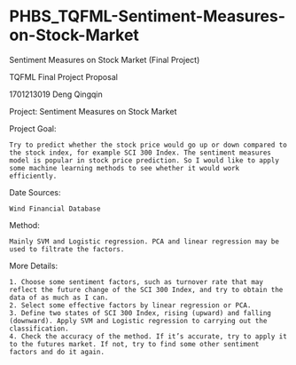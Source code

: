 # PHBS_TQFML-Sentiment-Measures-on-Stock-Market
Sentiment Measures on Stock Market (Final Project)

TQFML Final Project Proposal

1701213019 Deng Qingqin

Project: Sentiment Measures on Stock Market

Project Goal:

    Try to predict whether the stock price would go up or down compared to the stock index, for example SCI 300 Index. The sentiment measures model is popular in stock price prediction. So I would like to apply some machine learning methods to see whether it would work efficiently.
    
Date Sources:

    Wind Financial Database
    
Method:

    Mainly SVM and Logistic regression. PCA and linear regression may be used to filtrate the factors.
    
More Details:

    1. Choose some sentiment factors, such as turnover rate that may reflect the future change of the SCI 300 Index, and try to obtain the data of as much as I can.
    2. Select some effective factors by linear regression or PCA.
    3. Define two states of SCI 300 Index, rising (upward) and falling (downward). Apply SVM and Logistic regression to carrying out the classification.
    4. Check the accuracy of the method. If it’s accurate, try to apply it to the futures market. If not, try to find some other sentiment factors and do it again.
